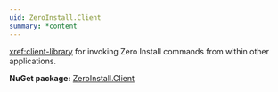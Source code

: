 ```yaml
---
uid: ZeroInstall.Client
summary: *content
---
```

<xref:client-library> for invoking Zero Install commands from within other applications.

**NuGet package:** [ZeroInstall.Client](https://www.nuget.org/packages/ZeroInstall.Client/)
